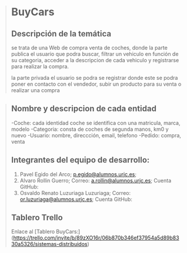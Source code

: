 > # BuyCars
>
> ## Descripción de la temática
> se trata de una Web de compra venta de coches, donde la parte publica el usuario que podra buscar, filtrar un vehiculo 
> en función de su categoria, acceder a la descripcion de cada vehiculo y registrarse para realizar la compra.
>
> la parte privada el usuario se podra se registrar donde este se podra poner en contacto con el vendedor, subir un producto para su
> venta o realizar una compra

> ## Nombre y descripcion de cada entidad
> -Coche: cada identidad coche se identifica con una matricula, marca, modelo
> -Categoria: consta de coches de segunda manos, km0 y nuevo
> -Usuario: nombre, direccción, email, telefono
> -Pedido: compra, venta
> 
> ## Integrantes del equipo de desarrollo:
> 1. Pavel Egido del Arco; 	p.egido@alumnos.urjc.es;
> 2. Alvaro 	Rollin Guerro; Correo:	a.rollin@alumnos.urjc.es; Cuenta GitHub: 
> 3. Osvaldo Renato	Luzuriaga Luzuriaga; Correo: or.luzuriaga@alumnos.urjc.es; Cuenta GitHub: 
>
> ## Tablero Trello
>  Enlace al [Tablero BuyCars:] (https://trello.com/invite/b/89zXO16r/06b870b346ef37954a5d89b8330a5326/sistemas-distribuidos)
